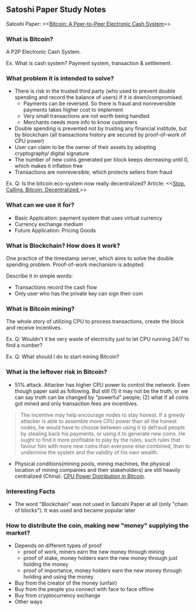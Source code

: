 ## Satoshi Paper Study Notes

Satoshi Paper: <<[Bitcoin: A Peer-to-Peer Electronic Cash System](https://github.com/bitcoinbook/shatoshi-paper "Bitcoin: A Peer-to-Peer Electronic Cash System")>>

### What is Bitcoin?
A P2P Electronic Cash System.

Ex. What is cash system? Payment system, transaction & settlement.

### What problem it is intended to solve?
* There is risk in the trusted third party (who used to prevent double spending and record the balance of users) if it is down/compromised.
    - Payments can be reversed. So there is fraud and nonreversible payments takes higher cost to implement
    - Very small transactions are not worth being handled
    - Merchants needs more info to know customers
* Double spending is prevented not by trusting any financial institute, but by blockchain (all transactions history are secured by proof-of-work of CPU power)
* User can claim to be the owner of their assets by adopting cryptography/ digital signature
* The number of new coins generated per block keeps decreasing until 0, which makes it inflation free
* Transactions are nonreversible, which protects sellers from fraud

Ex. Q: Is the bitcoin eco-system now really decentralized?
Article: <<[Stop. Calling. Bitcoin. Decentralized.](https://medium.com/@homakov/stop-calling-bitcoin-decentralized-cb703d69dc27 "Stop. Calling. Bitcoin. Decentralized.")>>

### What can we use it for?
* Basic Application: payment system that uses virtual currency
* Currency exchange medium
* Future Application: Pricing Goods

### What is Blockchain? How does it work?
One practice of the timestamp server, which aims to solve the double spending problem. Proof-of-work mechanism is adopted. 

Describe it in simple words: 
* Transactions record the cash flow
* Only user who has the private key can sign their coin

### What is Bitcoin mining?
The whole story of utilizing CPU to process transactions, create the block and receive incentives.

Ex. Q: Wouldn't it be very waste of electricity just to let CPU running 24/7 to find a number?

Ex. Q: What should I do to start mining Bitcoin?

### What is the leftover risk in Bitcoin?
* 51% attack. Attacker has higher CPU power to control the network. Even though paper said as following. But still (1) it may not be the truth, or we can say truth can be changed by "powerful" people; (2) what if all coins got mined and only transaction fees are incentives.
> The incentive may help encourage nodes to stay honest. If a greedy attacker is able to assemble more CPU power than all the honest nodes, he would have to choose between using it to defraud people by stealing back his payments, or using it to generate new coins. He ought to find it more profitable to play by the rules, such rules that favour him with more new coins than everyone else combined, than to undermine the system and the validity of his own wealth.

* Physical conditions(mining pools, mining machines, the physical location of mining companies and their stakeholders) are still heavily centralized (China). [CPU Power Distribution in Bitcoin](https://blockchain.info/pools "CPU Power Distribution in Bitcoin").

### Interesting Facts
* The word "Blockchain" was not used in Satoshi Paper at all (only "chain of blocks"). It was used and became popular later

### How to distribute the coin, making new "money" supplying the market?
* Depends on different types of proof
    - proof of work, miners earn the new money through mining
    - proof of stake, money holders earn the new money through just holding the money
    - proof of importance, money holders earn the new money through holding and using the money
* Buy from the creator of the money (unfair)
* Buy from the people you connect with face to face offline
* Buy from cryptocurrency exchange
* Other ways

